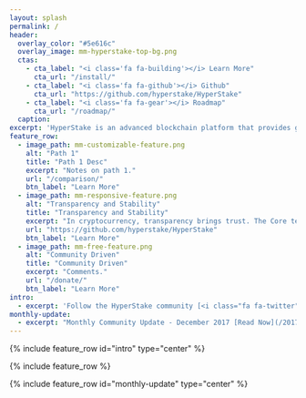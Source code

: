 ```yaml
---
layout: splash
permalink: /
header:
  overlay_color: "#5e616c"
  overlay_image: mm-hyperstake-top-bg.png
  ctas:
    - cta_label: "<i class='fa fa-building'></i> Learn More"
      cta_url: "/install/"
    - cta_label: "<i class='fa fa-github'></i> Github"
      cta_url: "https://github.com/hyperstake/HyperStake"
    - cta_label: "<i class='fa fa-gear'></i> Roadmap"
      cta_url: "/roadmap/"
  caption:
excerpt: 'HyperStake is an advanced blockchain platform that provides generous rewards to users for securing the blockchain without the need for complicated mining equipment. <br />'
feature_row:
  - image_path: mm-customizable-feature.png
    alt: "Path 1"
    title: "Path 1 Desc"
    excerpt: "Notes on path 1."
    url: "/comparison/"
    btn_label: "Learn More"
  - image_path: mm-responsive-feature.png
    alt: "Transparency and Stability"
    title: "Transparency and Stability"
    excerpt: "In cryptocurrency, transparency brings trust. The Core team hold strong transparency in its financial and development process. Our strong principles also build a stable platform."
    url: "https://github.com/hyperstake/HyperStake"
    btn_label: "Learn More"
  - image_path: mm-free-feature.png
    alt: "Community Driven"
    title: "Community Driven"
    excerpt: "Comments."
    url: "/donate/"
    btn_label: "Learn More"
intro:
  - excerpt: 'Follow the HyperStake community [<i class="fa fa-twitter"></i> @HyperStake](https://twitter.com/HyperStake){: .btn .btn--twitter} [Discord](https://discord.gg/dqVrxNV){: .btn .btn--google-plus}'
monthly-update:
  - excerpt: "Monthly Community Update - December 2017 [Read Now](/2017/12/30/monthly-update-dec-2017/){: .btn}"
---
```


{% include feature_row id="intro" type="center" %}

{% include feature_row %}

{% include feature_row id="monthly-update" type="center" %}
